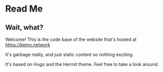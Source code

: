 # Read Me

## Wait, what?
Welcome!  This is the code base of the website that's hosted at https://kemo.network

It's garbage really, and just static content so nothing exciting.

It's based on Hugo and the Hermit theme.  Feel free to take a look around.
